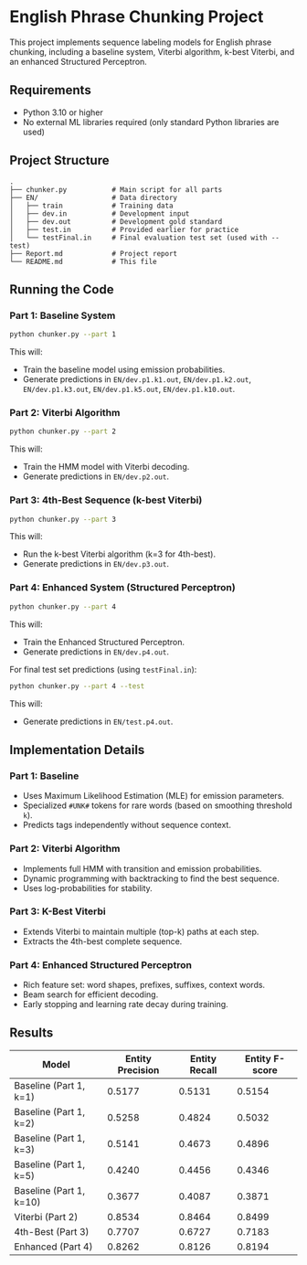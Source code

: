 # English Phrase Chunking Project

This project implements sequence labeling models for English phrase chunking, including a baseline system, Viterbi algorithm, k-best Viterbi, and an enhanced Structured Perceptron.

## Requirements

- Python 3.10 or higher
- No external ML libraries required (only standard Python libraries are used)

## Project Structure

```
.
├── chunker.py           # Main script for all parts
├── EN/                  # Data directory
│   ├── train            # Training data
│   ├── dev.in           # Development input
│   ├── dev.out          # Development gold standard
│   ├── test.in          # Provided earlier for practice
│   └── testFinal.in     # Final evaluation test set (used with --test)
├── Report.md            # Project report
└── README.md            # This file
```

## Running the Code

### Part 1: Baseline System

```bash
python chunker.py --part 1
```

This will:

- Train the baseline model using emission probabilities.
- Generate predictions in `EN/dev.p1.k1.out`, `EN/dev.p1.k2.out`, `EN/dev.p1.k3.out`, `EN/dev.p1.k5.out`, `EN/dev.p1.k10.out`.

### Part 2: Viterbi Algorithm

```bash
python chunker.py --part 2
```

This will:

- Train the HMM model with Viterbi decoding.
- Generate predictions in `EN/dev.p2.out`.

### Part 3: 4th-Best Sequence (k-best Viterbi)

```bash
python chunker.py --part 3
```

This will:

- Run the k-best Viterbi algorithm (k=3 for 4th-best).
- Generate predictions in `EN/dev.p3.out`.

### Part 4: Enhanced System (Structured Perceptron)

```bash
python chunker.py --part 4
```

This will:

- Train the Enhanced Structured Perceptron.
- Generate predictions in `EN/dev.p4.out`.

For final test set predictions (using `testFinal.in`):

```bash
python chunker.py --part 4 --test
```

This will:

- Generate predictions in `EN/test.p4.out`.

## Implementation Details

### Part 1: Baseline

- Uses Maximum Likelihood Estimation (MLE) for emission parameters.
- Specialized `#UNK#` tokens for rare words (based on smoothing threshold `k`).
- Predicts tags independently without sequence context.

### Part 2: Viterbi Algorithm

- Implements full HMM with transition and emission probabilities.
- Dynamic programming with backtracking to find the best sequence.
- Uses log-probabilities for stability.

### Part 3: K-Best Viterbi

- Extends Viterbi to maintain multiple (top-k) paths at each step.
- Extracts the 4th-best complete sequence.

### Part 4: Enhanced Structured Perceptron

- Rich feature set: word shapes, prefixes, suffixes, context words.
- Beam search for efficient decoding.
- Early stopping and learning rate decay during training.

## Results

| Model                   | Entity Precision | Entity Recall | Entity F-score |
| ------------------------ | ---------------- | ------------- | -------------- |
| Baseline (Part 1, k=1)    | 0.5177            | 0.5131        | 0.5154         |
| Baseline (Part 1, k=2)    | 0.5258            | 0.4824        | 0.5032         |
| Baseline (Part 1, k=3)    | 0.5141            | 0.4673        | 0.4896         |
| Baseline (Part 1, k=5)    | 0.4240            | 0.4456        | 0.4346         |
| Baseline (Part 1, k=10)   | 0.3677            | 0.4087        | 0.3871         |
| Viterbi (Part 2)          | 0.8534            | 0.8464        | 0.8499         |
| 4th-Best (Part 3)         | 0.7707            | 0.6727        | 0.7183         |
| Enhanced (Part 4)         | 0.8262            | 0.8126        | 0.8194         |
